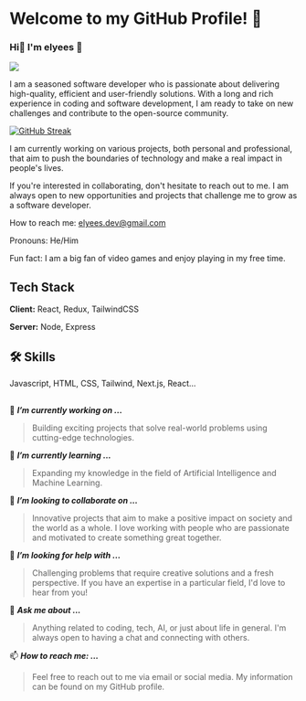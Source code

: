 # Welcome to my GitHub Profile! 🎉
### Hi👋 I'm elyees 🧸 

![](https://komarev.com/ghpvc/?username=devmiano&color=green&style=for-the-badge)


I am a seasoned software developer who is passionate about delivering high-quality, efficient and user-friendly solutions. With a long and rich experience in coding and software development, I am ready to take on new challenges and contribute to the open-source community.

[![GitHub Streak](https://streak-stats.demolab.com?user=Kooya3&theme=tokyonight_duo&hide_border=true&border_radius=6.6&date_format=%5BY.%5Dn.j&mode=weekly&sideNums=EB5454&background=0B0B39&border=52EBD9&stroke=EB576D)](https://git.io/streak-stats)

I am currently working on various projects, both personal and professional, that aim to push the boundaries of technology and make a real impact in people's lives.

If you're interested in collaborating, don't hesitate to reach out to me. I am always open to new opportunities and projects that challenge me to grow as a software developer.

How to reach me: elyees.dev@gmail.com

Pronouns: He/Him

Fun fact: I am a big fan of video games and enjoy playing in my free time.
## Tech Stack

**Client:** React, Redux, TailwindCSS

**Server:** Node, Express





## 🛠 Skills
Javascript, HTML, CSS, Tailwind, Next.js, React...


## 
🔭 ***I’m currently working on ...***   
>Building exciting projects that solve real-world problems using cutting-edge technologies.

🌱 ***I’m currently learning ...***
>Expanding my knowledge in the field of Artificial Intelligence and Machine Learning.

👯 ***I’m looking to collaborate on ...***
>Innovative projects that aim to make a positive impact on society and the world as a whole. I love working with people who are passionate and motivated to create something great together.

🤔 ***I’m looking for help with ...***
>Challenging problems that require creative solutions and a fresh perspective. If you have an expertise in a particular field, I'd love to hear from you!

💬 ***Ask me about ...***
>Anything related to coding, tech, AI, or just about life in general. I'm always open to having a chat and connecting with others.

📫 ***How to reach me: ...***
>Feel free to reach out to me via email or social media. My information can be found on my GitHub profile.



